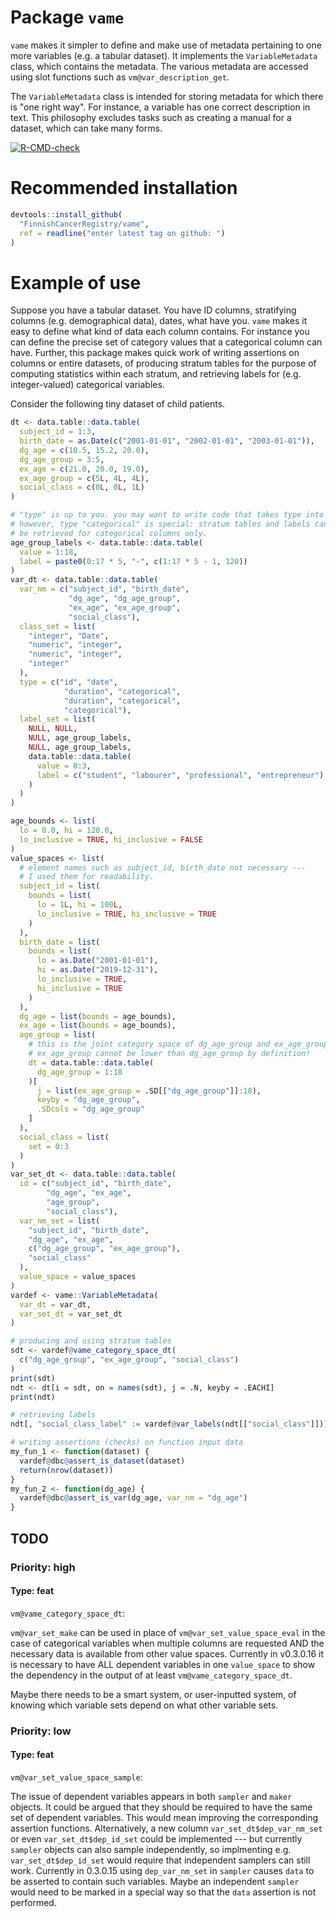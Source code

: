 
<!-- generated by R package codedoc; do not modify! -->

# Package `vame`


`vame` makes it simpler to define and make use of metadata pertaining
to one more variables (e.g. a tabular dataset). It implements the
`VariableMetadata` class, which contains the metadata. The various metadata
are accessed using slot functions such as `vm@var_description_get`.

The `VariableMetadata` class is intended for storing metadata for which there
is "one right way". For instance, a variable has one correct description in
text. This philosophy excludes tasks such as creating a manual for a dataset,
which can take many forms.

<!-- badges: start -->
[![R-CMD-check](https://github.com/FinnishCancerRegistry/vame/actions/workflows/R-CMD-check.yaml/badge.svg)](https://github.com/FinnishCancerRegistry/vame/actions/workflows/R-CMD-check.yaml)
<!-- badges: end -->

# Recommended installation

```r
devtools::install_github(
  "FinnishCancerRegistry/vame",
  ref = readline("enter latest tag on github: ")
)
```

# Example of use

Suppose you have a tabular dataset. You have ID columns, stratifying columns
(e.g. demographical data), dates, what have you. `vame` makes it easy to
define what kind of data each column contains. For instance you can define
the precise set of category values that a categorical column can have.
Further, this package makes quick work of writing assertions on columns
or entire datasets, of producing stratum tables for the purpose of computing
statistics within each stratum, and retrieving labels for (e.g.
integer-valued) categorical variables.

Consider the following tiny dataset of child patients.

```r
dt <- data.table::data.table(
  subject_id = 1:3,
  birth_date = as.Date(c("2001-01-01", "2002-01-01", "2003-01-01")),
  dg_age = c(10.5, 15.2, 20.0),
  dg_age_group = 3:5,
  ex_age = c(21.0, 20.0, 19.0),
  ex_age_group = c(5L, 4L, 4L),
  social_class = c(0L, 0L, 1L)
)

# "type" is up to you. you may want to write code that takes type into account.
# however, type "categorical" is special: stratum tables and labels can
# be retrieved for categorical columns only.
age_group_labels <- data.table::data.table(
  value = 1:18,
  label = paste0(0:17 * 5, "-", c(1:17 * 5 - 1, 120))
)
var_dt <- data.table::data.table(
  var_nm = c("subject_id", "birth_date",
             "dg_age", "dg_age_group",
             "ex_age", "ex_age_group",
             "social_class"),
  class_set = list(
    "integer", "Date",
    "numeric", "integer",
    "numeric", "integer",
    "integer"
  ),
  type = c("id", "date",
            "duration", "categorical",
            "duration", "categorical",
            "categorical"),
  label_set = list(
    NULL, NULL,
    NULL, age_group_labels,
    NULL, age_group_labels,
    data.table::data.table(
      value = 0:3,
      label = c("student", "labourer", "professional", "entrepreneur")
    )
  )
)

age_bounds <- list(
  lo = 0.0, hi = 120.0,
  lo_inclusive = TRUE, hi_inclusive = FALSE
)
value_spaces <- list(
  # element names such as subject_id, birth_date not necessary ---
  # I used them for readability.
  subject_id = list(
    bounds = list(
      lo = 1L, hi = 100L,
      lo_inclusive = TRUE, hi_inclusive = TRUE
    )
  ),
  birth_date = list(
    bounds = list(
      lo = as.Date("2001-01-01"),
      hi = as.Date("2019-12-31"),
      lo_inclusive = TRUE,
      hi_inclusive = TRUE
    )
  ),
  dg_age = list(bounds = age_bounds),
  ex_age = list(bounds = age_bounds),
  age_group = list(
    # this is the joint category space of dg_age_group and ex_age_group.
    # ex_age_group cannot be lower than dg_age_group by definition!
    dt = data.table::data.table(
      dg_age_group = 1:18
    )[
      j = list(ex_age_group = .SD[["dg_age_group"]]:18),
      keyby = "dg_age_group",
      .SDcols = "dg_age_group"
    ]
  ),
  social_class = list(
    set = 0:3
  )
)
var_set_dt <- data.table::data.table(
  id = c("subject_id", "birth_date",
        "dg_age", "ex_age",
        "age_group",
        "social_class"),
  var_nm_set = list(
    "subject_id", "birth_date",
    "dg_age", "ex_age",
    c("dg_age_group", "ex_age_group"),
    "social_class"
  ),
  value_space = value_spaces
)
vardef <- vame::VariableMetadata(
  var_dt = var_dt,
  var_set_dt = var_set_dt
)

# producing and using stratum tables
sdt <- vardef@vame_category_space_dt(
  c("dg_age_group", "ex_age_group", "social_class")
)
print(sdt)
ndt <- dt[i = sdt, on = names(sdt), j = .N, keyby = .EACHI]
print(ndt)

# retrieving labels
ndt[, "social_class_label" := vardef@var_labels(ndt[["social_class"]])]

# writing assertions (checks) on function input data
my_fun_1 <- function(dataset) {
  vardef@dbc@assert_is_dataset(dataset)
  return(nrow(dataset))
}
my_fun_2 <- function(dg_age) {
  vardef@dbc@assert_is_var(dg_age, var_nm = "dg_age")
}
```

## TODO

### Priority: high

#### Type: feat

`vm@vame_category_space_dt`:

`vm@var_set_make` can be used in place of `vm@var_set_value_space_eval`
in the case of categorical variables when
multiple columns are requested AND the necessary data is available from
other value spaces. Currently in v0.3.0.16 it is necessary to have ALL
dependent variables in one `value_space` to show the dependency in the
output of at least `vm@vame_category_space_dt`.

Maybe there needs to be a smart system, or user-inputted system, of knowing
which variable sets depend on what other variable sets.
### Priority: low

#### Type: feat

`vm@var_set_value_space_sample`:

The issue of dependent variables
appears in both `sampler` and `maker` objects. It could be argued that
they should be required to have the same set of dependent variables. This
would mean improving the corresponding assertion functions. Alternatively,
a new column `var_set_dt$dep_var_nm_set` or even `var_set_dt$dep_id_set`
could be implemented --- but currently `sampler` objects can also sample
independently, so implmenting e.g. `var_set_dt$dep_id_set` would require
that independent samplers can still work. Currently in 0.3.0.15 using
`dep_var_nm_set` in `sampler` causes `data` to be asserted to contain
such variables. Maybe an independent `sampler` would need to be marked
in a special way so that the `data` assertion is not performed.


